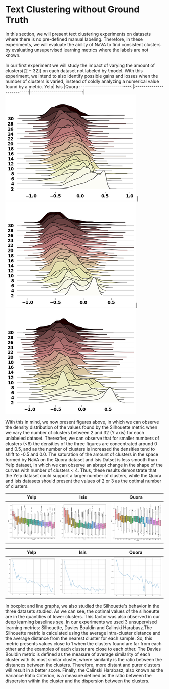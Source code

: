 # Text Clustering without Ground Truth
In this section, we will present text clustering experiments on datasets where there is no pre-defined manual labeling. Therefore, in these experiments, we will evaluate the ability of NaVA to find consistent clusters by evaluating unsupervised learning metrics where the labels are not known.

In our first experiment we will study the impact of varying the amount of clusters([$2-32$]) on each dataset not labeled by \model. With this experiment, we intend to also identify possible gains and losses when the number of clusters is varied, instead of coldly analyzing a numerical value found by a metric.
Yelp| Isis |Quora
:-------------------------:|:-------------------------:|:-------------------------:|
![Figure 1 ](https://github.com/NaVaClustering/Experiments/blob/main/figs/pink_yelp(1).png  "Title") |![Figure 1 ](https://github.com/NaVaClustering/Experiments/blob/main/figs/quora(1).png  "Title")|![Figure 1 ](https://github.com/NaVaClustering/Experiments/blob/main/figs/tweets.png  "Title")

With this in mind, we now present figures above, in which we can observe the density distribution of the values found by the Silhouette metric when we vary the number of clusters between 2 and 32 (Y axis) for each unlabeled dataset. Thereafter, we can observe that for smaller numbers of clusters (<6) the densities of the three figures are concentrated around 0 and 0.5, and as the number of clusters is increased the densities tend to shift to -0.5 and 0.0.
The saturation of the amount of clusters in the space formed by NaVA on the Quora dataset and Isis Datset is less smooth than Yelp dataset, in which we can observe an abrupt change in the shape of the curves with number of clusters < 4. Thus, these results demonstrate that the Yelp dataset could support a larger number of clusters, while the Quora and Isis datasets should present the values of 2 or 3 as the optimal number of clusters. 


Yelp| Isis |Quora
:-------------------------:|:-------------------------:|:-------------------------:|
![Figure 1 ](https://github.com/NaVaClustering/Experiments/blob/main/figs/yelp_box.png  "Title") |![Figure 1 ](https://github.com/NaVaClustering/Experiments/blob/main/figs/isis.png  "Title")|![Figure 1 ](https://github.com/NaVaClustering/Experiments/blob/main/figs/quora.png  "Title")


Yelp| Isis |Quora
:-------------------------:|:-------------------------:|:-------------------------:|
![Figure 1 ](https://github.com/NaVaClustering/Experiments/blob/main/figs/yelp-line.png  "Title") |![Figure 1 ](https://github.com/NaVaClustering/Experiments/blob/main/figs/isis-line.png  "Title")|![Figure 1 ](https://github.com/NaVaClustering/Experiments/blob/main/figs/quora-line.png  "Title")

In boxplot and line graphs, we also studied the Silhouette's behavior in the three datasets studied. As we can see, the optimal values of the silhoeutte are in the quantities of lower clusters. This factor was also observed in our deep learning baselines [see](https://github.com/NaVaClustering/Experiments/tree/main/Baselines). In our experiments we used 3 unsupervised learning metrics: Silhouette, Davies Bouldin and Calinski Harabasz.The Silhouette metric is calculated using the average intra-cluster distance and the average distance from the nearest cluster for each sample. So, this metric presents values close to 1 when the clusters found are far from each other and the examples of each cluster are close to each other. The Davies Bouldin metric is defined as the measure of average similarity of each cluster with its most similar cluster, where similarity is the ratio between the distances between the clusters. Therefore, more distant and purer clusters will result in a better score. Finally, the Calinski Harabasz, also known as the Variance Ratio Criterion, is a measure defined as the ratio between the dispersion within the cluster and the dispersion between the clusters.  





